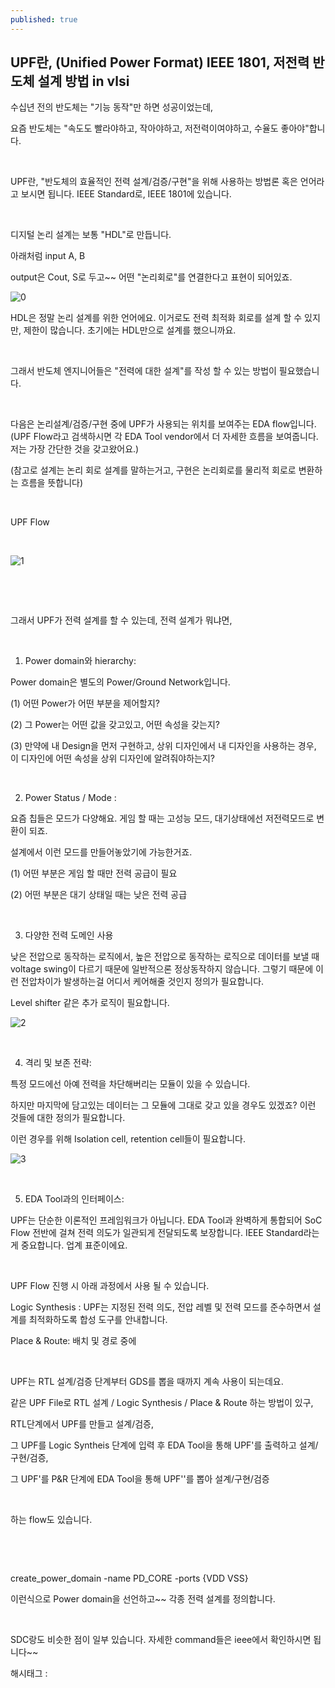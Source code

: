 ```yaml
---
published: true
---
```

## UPF란, (Unified Power Format) IEEE 1801, 저전력 반도체 설계 방법 in vlsi

수십년 전의 반도체는 "기능 동작"만 하면 성공이었는데,

요즘 반도체는 "속도도 빨라야하고, 작아야하고, 저전력이여야하고, 수율도 좋아야"합니다.

​

UPF란, "반도체의 효율적인 전력 설계/검증/구현"을 위해 사용하는 방법론 혹은 언어라고 보시면 됩니다. IEEE Standard로, IEEE 1801에 있습니다.

​

디지털 논리 설계는 보통 "HDL"로 만듭니다.

아래처럼 input A, B

output은 Cout, S로 두고~~ 어떤 "논리회로"를 연결한다고 표현이 되어있죠.

![0](/asset/img/223236636882/0.png)

HDL은 정말 논리 설계를 위한 언어에요. 이거로도 전력 최적화 회로를 설계 할 수 있지만, 제한이 많습니다. 초기에는 HDL만으로 설계를 했으니까요.

​

그래서 반도체 엔지니어들은 "전력에 대한 설계"를 작성 할 수 있는 방법이 필요했습니다.

​

다음은 논리설계/검증/구현 중에 UPF가 사용되는 위치를 보여주는 EDA flow입니다. (UPF Flow라고 검색하시면 각 EDA Tool vendor에서 더 자세한 흐름을 보여줍니다. 저는 가장 간단한 것을 갖고왔어요.)

(참고로 설계는 논리 회로 설계를 말하는거고, 구현은 논리회로를 물리적 회로로 변환하는 흐름을 뜻합니다)

​

UPF Flow

​

![1](/asset/img/223236636882/1.png)

​

​

그래서 UPF가 전력 설계를 할 수 있는데, 전력 설계가 뭐냐면,

​

1. Power domain와 hierarchy:

Power domain은 별도의 Power/Ground Network입니다.

(1) 어떤 Power가 어떤 부분을 제어할지?

(2) 그 Power는 어떤 값을 갖고있고, 어떤 속성을 갖는지?

(3) 만약에 내 Design을 먼저 구현하고, 상위 디자인에서 내 디자인을 사용하는 경우, 이 디자인에 어떤 속성을 상위 디자인에 알려줘야하는지?

​

2. Power Status / Mode :

요즘 칩들은 모드가 다양해요. 게임 할 때는 고성능 모드, 대기상태에선 저전력모드로 변환이 되죠.

설계에서 이런 모드를 만들어놓았기에 가능한거죠.

(1) 어떤 부분은 게임 할 때만 전력 공급이 필요

(2) 어떤 부분은 대기 상태일 때는 낮은 전력 공급

​

3. 다양한 전력 도메인 사용

낮은 전압으로 동작하는 로직에서, 높은 전압으로 동작하는 로직으로 데이터를 보낼 때 voltage swing이 다르기 때문에 일반적으론 정상동작하지 않습니다. 그렇기 때문에 이런 전압차이가 발생하는걸 어디서 케어해줄 것인지 정의가 필요합니다.

Level shifter 같은 추가 로직이 필요합니다.

![2](/asset/img/223236636882/2.png)

​

4. 격리 및 보존 전략:

특정 모드에선 아예 전력을 차단해버리는 모듈이 있을 수 있습니다.

하지만 마지막에 담고있는 데이터는 그 모듈에 그대로 갖고 있을 경우도 있겠죠? 이런 것들에 대한 정의가 필요합니다.

이런 경우를 위해 Isolation cell, retention cell들이 필요합니다.

![3](/asset/img/223236636882/3.png)

​

5. EDA Tool과의 인터페이스:

UPF는 단순한 이론적인 프레임워크가 아닙니다. EDA Tool과 완벽하게 통합되어 SoC Flow 전반에 걸쳐 전력 의도가 일관되게 전달되도록 보장합니다. IEEE Standard라는게 중요합니다. 업계 표준이에요.

​

UPF Flow 진행 시 아래 과정에서 사용 될 수 있습니다.

Logic Synthesis : UPF는 지정된 전력 의도, 전압 레벨 및 전력 모드를 준수하면서 설계를 최적화하도록 합성 도구를 안내합니다.

Place & Route: 배치 및 경로 중에

​

UPF는 RTL 설계/검증 단계부터 GDS를 뽑을 때까지 계속 사용이 되는데요.

같은 UPF File로 RTL 설계 / Logic Synthesis / Place & Route 하는 방법이 있구,

RTL단계에서 UPF를 만들고 설계/검증,

그 UPF를 Logic Syntheis 단계에 입력 후 EDA Tool을 통해 UPF'를 출력하고 설계/구현/검증,

그 UPF'를 P&R 단계에 EDA Tool을 통해 UPF''를 뽑아 설계/구현/검증

​

하는 flow도 있습니다.

​

​

create_power_domain -name PD_CORE -ports {VDD VSS}

이런식으로 Power domain을 선언하고~~ 각종 전력 설계를 정의합니다.

​

SDC랑도 비슷한 점이 일부 있습니다. 자세한 command들은 ieee에서 확인하시면 됩니다~~

 해시태그 : 